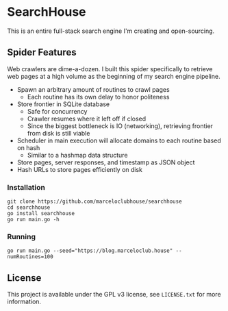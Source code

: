 # SearchHouse
This is an entire full-stack search engine I'm creating and open-sourcing.

## Spider Features
Web crawlers are dime-a-dozen. I built this spider specifically to retrieve web pages
at a high volume as the beginning of my search engine pipeline.
- Spawn an arbitrary amount of routines to crawl pages
  - Each routine has its own delay to honor politeness
- Store frontier in SQLite database
  - Safe for concurrency
  - Crawler resumes where it left off if closed
  - Since the biggest bottleneck is IO (networking), retrieving frontier from disk is still viable
- Scheduler in main execution will allocate domains to each routine based on hash
  - Similar to a hashmap data structure
- Store pages, server responses, and timestamp as JSON object
- Hash URLs to store pages efficiently on disk

### Installation
```
git clone https://github.com/marceloclubhouse/searchhouse
cd searchhouse
go install searchhouse
go run main.go -h
```

### Running
```
go run main.go --seed="https://blog.marceloclub.house" --numRoutines=100
```

## License
This project is available under the GPL v3 license, see `LICENSE.txt` for more information.